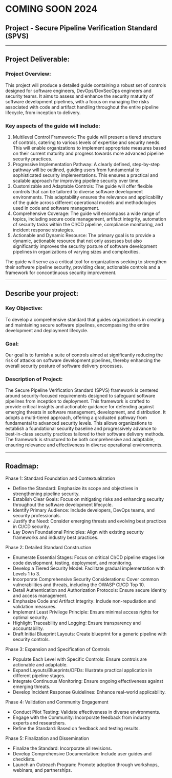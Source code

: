 # COMING SOON 2024

## Project - Secure Pipeline Verification Standard (SPVS)
---

## Project Deliverable:

### Project Overview:

This project will produce a detailed guide containing a robust set of controls designed for software engineers, DevOps/DevSecOps engineers and security teams. It aims to assess and enhance the security maturity of software development pipelines, with a focus on managing the risks associated with code and artifact handling throughout the entire pipeline lifecycle, from inception to delivery.

### Key aspects of the guide will include:

1. Multilevel Control Framework: The guide will present a tiered structure of controls, catering to various levels of expertise and security needs. This will enable organizations to implement appropriate measures based on their current maturity and progress towards more advanced pipeline security practices.
2. Progressive Implementation Pathway: A clearly defined, step-by-step pathway will be outlined, guiding users from fundamental to sophisticated security implementations. This ensures a practical and scalable approach for improving pipeline security over time.
3. Customizable and Adaptable Controls: The guide will offer flexible controls that can be tailored to diverse software development environments. This adaptability ensures the relevance and applicability of the guide across different operational models and methodologies used in code and software management.
4. Comprehensive Coverage: The guide will encompass a wide range of topics, including secure code management, artifact integrity, automation of security tasks within the CI/CD pipeline, compliance monitoring, and incident response strategies.
5. Actionable and Dynamic Resource: The primary goal is to provide a dynamic, actionable resource that not only assesses but also significantly improves the security posture of software development pipelines in organizations of varying sizes and complexities.

The guide will serve as a critical tool for organizations seeking to strengthen their software pipeline security, providing clear, actionable controls and a framework for concontinuous security improvement.

---

## Describe your project:

### Key Objective:

To develop a comprehensive standard that guides organizations in creating and maintaining secure software pipelines, encompassing the entire development and deployment lifecycle.

### Goal:

Our goal is to furnish a suite of controls aimed at significantly reducing the risk of attacks on software development pipelines, thereby enhancing the overall security posture of software delivery processes.

### Description of Project:

The Secure Pipeline Verification Standard (SPVS) framework is centered around security-focused requirements designed to safeguard software pipelines from inception to deployment. This framework is crafted to provide critical insights and actionable guidance for defending against emerging threats in software management, development, and distribution. It adopts a multi-tiered approach, offering a graduated pathway from fundamental to advanced security levels. This allows organizations to establish a foundational security baseline and progressively advance to best-in-class security practices tailored to their software delivery methods. The framework is structured to be both comprehensive and adaptable, ensuring relevance and effectiveness in diverse operational environments.

---

## Roadmap:

Phase 1: Standard Foundation and Contextualization

- Define the Standard: Emphasize its scope and objectives in strengthening pipeline security.
- Establish Clear Goals: Focus on mitigating risks and enhancing security throughout the software development lifecycle.
- Identify Primary Audience: Include developers, DevOps teams, and security professionals.
- Justify the Need: Consider emerging threats and evolving best practices in CI/CD security.
- Lay Down Foundational Principles: Align with existing security frameworks and industry best practices.

Phase 2: Detailed Standard Construction

- Enumerate Essential Stages: Focus on critical CI/CD pipeline stages like code development, testing, deployment, and monitoring.
- Develop a Tiered Security Model: Facilitate gradual implementation with Levels 1 to 3.
- Incorporate Comprehensive Security Considerations: Cover common vulnerabilities and threats, including the OWASP CI/CD Top 10.
- Detail Authentication and Authorization Protocols: Ensure secure identity and access management.
- Emphasize Code and Artifact Integrity: Include non-repudiation and validation measures.
- Implement Least Privilege Principle: Ensure minimal access rights for optimal security.
- Highlight Traceability and Logging: Ensure transparency and accountability.
- Draft Initial Blueprint Layouts: Create blueprint for a generic pipeline with security controls.

Phase 3: Expansion and Specification of Controls

- Populate Each Level with Specific Controls: Ensure controls are actionable and adaptable.
- Expand Layouts/Blueprints/DFDs: Illustrate practical application in different pipeline stages.
- Integrate Continuous Monitoring: Ensure ongoing effectiveness against emerging threats.
- Develop Incident Response Guidelines: Enhance real-world applicability.

Phase 4: Validation and Community Engagement

- Conduct Pilot Testing: Validate effectiveness in diverse environments.
- Engage with the Community: Incorporate feedback from industry experts and researchers.
- Refine the Standard: Based on feedback and testing results.

Phase 5: Finalization and Dissemination

- Finalize the Standard: Incorporate all revisions.
- Develop Comprehensive Documentation: Include user guides and checklists.
- Launch an Outreach Program: Promote adoption through workshops, webinars, and partnerships.